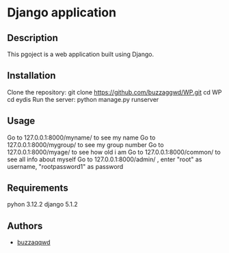 # Django application
## Description
This pgoject is a web application built using Django.

## Installation
Clone the repository:
  git clone https://github.com/buzzaggwd/WP.git
  cd WP
  cd eydis
Run the server:
  python manage.py runserver

## Usage
Go to 127.0.0.1:8000/myname/ to see my name
Go to 127.0.0.1:8000/mygroup/ to see my group number
Go to 127.0.0.1:8000/myage/ to see how old i am
Go to 127.0.0.1:8000/common/ to see all info about myself
Go to 127.0.0.1:8000/admin/ , enter "root" as username, "rootpassword1" as password

## Requirements
pyhon 3.12.2
django 5.1.2

## Authors
- [buzzaqqwd](https://github.com/buzzaggwd)
